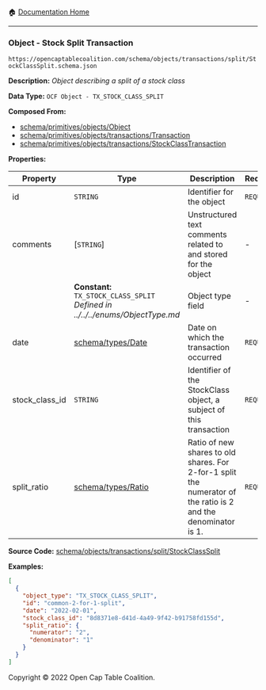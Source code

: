 :house: [Documentation Home](../../../../../README.md)

---

### Object - Stock Split Transaction

`https://opencaptablecoalition.com/schema/objects/transactions/split/StockClassSplit.schema.json`

**Description:** _Object describing a split of a stock class_

**Data Type:** `OCF Object - TX_STOCK_CLASS_SPLIT`

**Composed From:**

- [schema/primitives/objects/Object](../../../docs/markdown/schema/primitives/objects/Object.md)
- [schema/primitives/objects/transactions/Transaction](../../../../docs/markdown/schema/primitives/objects/transactions/Transaction.md)
- [schema/primitives/objects/transactions/StockClassTransaction](../../../../docs/markdown/schema/primitives/objects/transactions/StockClassTransaction.md)

**Properties:**

| Property       | Type                                                                                   | Description                                                                                                    | Required   |
| -------------- | -------------------------------------------------------------------------------------- | -------------------------------------------------------------------------------------------------------------- | ---------- |
| id             | `STRING`                                                                               | Identifier for the object                                                                                      | `REQUIRED` |
| comments       | [`STRING`]                                                                             | Unstructured text comments related to and stored for the object                                                | -          |
|                | **Constant:** `TX_STOCK_CLASS_SPLIT`</br>_Defined in ../../../enums/ObjectType.md_     | Object type field                                                                                              | -          |
| date           | [schema/types/Date](../jman/source/OCF-Docs-Test/docs/markdown/schema/types/Date.md)   | Date on which the transaction occurred                                                                         | `REQUIRED` |
| stock_class_id | `STRING`                                                                               | Identifier of the StockClass object, a subject of this transaction                                             | `REQUIRED` |
| split_ratio    | [schema/types/Ratio](../jman/source/OCF-Docs-Test/docs/markdown/schema/types/Ratio.md) | Ratio of new shares to old shares. For 2-for-1 split the numerator of the ratio is 2 and the denominator is 1. | `REQUIRED` |

**Source Code:** [schema/objects/transactions/split/StockClassSplit](../../../../../../../../../../schema/objects/transactions/split/StockClassSplit.schema.json)

**Examples:**

```json
[
  {
    "object_type": "TX_STOCK_CLASS_SPLIT",
    "id": "common-2-for-1-split",
    "date": "2022-02-01",
    "stock_class_id": "8d8371e8-d41d-4a49-9f42-b91758fd155d",
    "split_ratio": {
      "numerator": "2",
      "denominator": "1"
    }
  }
]
```

Copyright © 2022 Open Cap Table Coalition.
